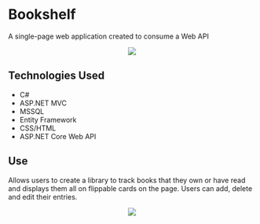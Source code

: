 # Bookshelf
A single-page web application created to consume a Web API


<p align= "center">
<img src= "https://user-images.githubusercontent.com/65425221/134565770-dbe8eae1-ce4d-44b9-8503-2162d4670761.png" />
</p>

## Technologies Used
* C#
* ASP.NET MVC
* MSSQL
* Entity Framework
* CSS/HTML
* ASP.NET Core Web API

## Use 
Allows users to create a library to track books that they own or have read and displays them all on flippable cards on the page. Users can add, delete and edit their entries.

<p align= "center">
<img src= "https://user-images.githubusercontent.com/65425221/134566862-227a21ba-6ab2-4e2d-bc87-140bd5082bde.gif" />
</p>
